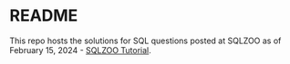 # README

This repo hosts the solutions for SQL questions posted at SQLZOO as of February 15, 2024 - [SQLZOO Tutorial](http://sqlzoo.net/wiki/SQL_Tutorial). 
